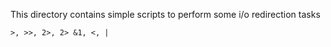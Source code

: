 This directory contains simple scripts to perform some i/o redirection tasks

`>, >>, 2>, 2> &1, <, |`
